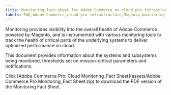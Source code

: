 ```yaml
---
title: Monitoring fact sheet for Adobe Commerce on cloud pro infrastructure
labels: FAQ,Adobe Commerce,cloud pro infrastructure,Magento,monitoring
---
```


Monitoring provides visibility into the overall health of Adobe Commerce powered by Magento, and is
instrumented with various monitoring tools to track the health of critical parts of the underlying systems to
deliver optimized performance on cloud.

This document provides information about the systems and subsystems being monitored, thresholds set on
mission-critical parameters and notifications.

Click [Adobe Commerce Pro: Cloud Monitoring_Fact Sheet](assets/Adobe Commerce Pro Monitoring_Fact Sheet.zip) to download the PDF version of the Monitoring Fact Sheet.
